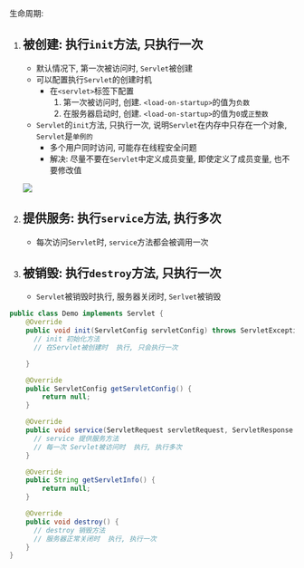 生命周期:

1. ## 被创建: 执行`init`方法, 只执行一次

   - 默认情况下, 第一次被访问时, `Servlet`被创建
   - 可以配置执行`Servlet`的创建时机
     - 在`<servlet>`标签下配置
       1. 第一次被访问时, 创建.  `<load-on-startup>`的值为`负数`
       2. 在服务器启动时, 创建. `<load-on-startup>`的值为`0`或`正整数`
   - `Servlet`的`init`方法, 只执行一次, 说明`Servlet`在内存中只存在一个对象, `Servlet`是`单例的`
     - 多个用户同时访问, 可能存在线程安全问题
     - 解决: 尽量不要在`Servlet`中定义成员变量, 即使定义了成员变量, 也不要修改值

   ![](https://pic.superbed.cn/item/5dc015128e0e2e3ee9f6f293.jpg)

   

2. ## 提供服务: 执行`service`方法, 执行多次

   - 每次访问`Servlet`时, `service`方法都会被调用一次

3. ## 被销毁: 执行`destroy`方法, 只执行一次

   - `Servlet`被销毁时执行, 服务器关闭时, `Serlvet`被销毁

```java
public class Demo implements Servlet {
    @Override
    public void init(ServletConfig servletConfig) throws ServletException {
      // init 初始化方法
      // 在Servlet被创建时  执行, 只会执行一次

    }

    @Override
    public ServletConfig getServletConfig() {
        return null;
    }

    @Override
    public void service(ServletRequest servletRequest, ServletResponse servletResponse) throws ServletException, IOException {
      // service 提供服务方法
      // 每一次 Servlet被访问时  执行, 执行多次
    }

    @Override
    public String getServletInfo() {
        return null;
    }

    @Override
    public void destroy() {
      // destroy 销毁方法
      // 服务器正常关闭时  执行, 执行一次
    }
}
```

























